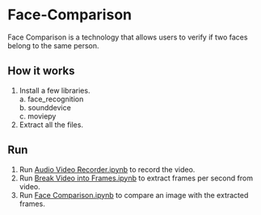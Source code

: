 # Face-Comparison
Face Comparison is a technology that allows users to verify if two faces belong to the same person. 
## How it works
1. Install a few libraries.\
a. face_recognition \
b. sounddevice \
c. moviepy
2. Extract all the files.
## Run
1. Run [Audio Video Recorder.ipynb](https://github.com/shipraguin/Face-Comparison/blob/master/Audio%20Video%20Recorder.ipynb) to record the video.
2. Run [Break Video into Frames.ipynb](https://github.com/shipraguin/Face-Comparison/blob/master/Break%20Video%20into%20Frames.ipynb) to extract frames per second from video.
3. Run [Face Comparison.ipynb](https://github.com/shipraguin/Face-Comparison/blob/master/Face%20Comparison.ipynb) to compare an image with the extracted frames.
